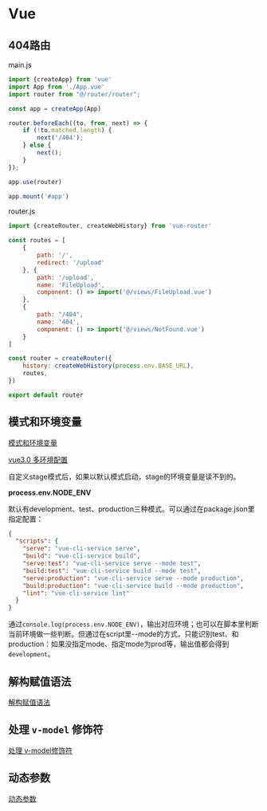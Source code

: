 # Vue

## 404路由

main.js

```javascript
import {createApp} from 'vue'
import App from './App.vue'
import router from "@/router/router";

const app = createApp(App)

router.beforeEach((to, from, next) => {
    if (!to.matched.length) {
        next('/404');
    } else {
        next();
    }
});

app.use(router)

app.mount('#app')
```

router.js

```javascript
import {createRouter, createWebHistory} from 'vue-router'

const routes = [
    {
        path: '/',
        redirect: '/upload'
    }, {
        path: '/upload',
        name: 'FileUpload',
        component: () => import('@/views/FileUpload.vue')
    },
    {
        path: "/404",
        name: '404',
        component: () => import('@/views/NotFound.vue')
    }
]

const router = createRouter({
    history: createWebHistory(process.env.BASE_URL),
    routes,
})

export default router
```

## 模式和环境变量

[模式和环境变量](https://cli.vuejs.org/zh/guide/mode-and-env.html)

[vue3.0 多环境配置](https://www.jianshu.com/p/0c4ca3adb14d)

自定义stage模式后，如果以默认模式启动，stage的环境变量是读不到的。

**process.env.NODE_ENV**

默认有development、test、production三种模式。可以通过在package.json里指定配置：

```json
{
  "scripts": {
    "serve": "vue-cli-service serve",
    "build": "vue-cli-service build",
    "serve:test": "vue-cli-service serve --mode test",
    "build:test": "vue-cli-service build --mode test",
    "serve:production": "vue-cli-service serve --mode production",
    "build:production": "vue-cli-service build --mode production",
    "lint": "vue-cli-service lint"
  }
} 
```

通过`console.log(process.env.NODE_ENV)`，输出对应环境；也可以在脚本里判断当前环境做一些判断。但通过在script里--mode的方式，只能识别test、和production：如果没指定mode、指定mode为prod等，输出值都会得到`development`。

## 解构赋值语法

[解构赋值语法](https://www.cnblogs.com/mydyxy/p/17454391.html)

## 处理 `v-model` 修饰符

[处理 v-model修饰符](https://cn.vuejs.org/guide/components/v-model.html#component-v-model)

## 动态参数 

[动态参数](https://cn.vuejs.org/guide/essentials/template-syntax.html#dynamic-arguments)